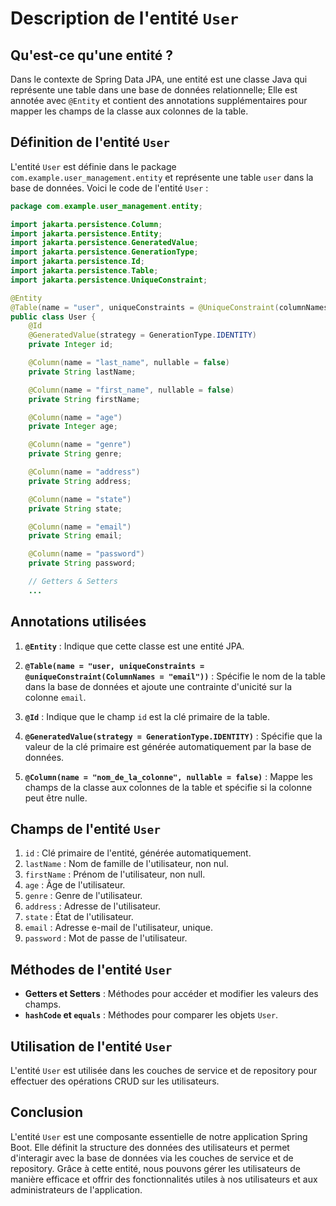 # Description de l'entité `User`

## Qu'est-ce qu'une entité ?

Dans le contexte de Spring Data JPA, une entité est une classe Java qui représente une table dans une base de données relationnelle; Elle est annotée avec `@Entity` et contient des annotations supplémentaires pour mapper les champs de la classe aux colonnes de la table.

## Définition de l'entité `User`

L'entité `User` est définie dans le package `com.example.user_management.entity` et représente une table `user` dans la base de données. Voici le code de l'entité `User` : 

```java
package com.example.user_management.entity;

import jakarta.persistence.Column;
import jakarta.persistence.Entity;
import jakarta.persistence.GeneratedValue;
import jakarta.persistence.GenerationType;
import jakarta.persistence.Id;
import jakarta.persistence.Table;
import jakarta.persistence.UniqueConstraint;

@Entity
@Table(name = "user", uniqueConstraints = @UniqueConstraint(columnNames = "email"))
public class User {
    @Id
    @GeneratedValue(strategy = GenerationType.IDENTITY)
    private Integer id;

    @Column(name = "last_name", nullable = false)
    private String lastName;

    @Column(name = "first_name", nullable = false)
    private String firstName;

    @Column(name = "age")
    private Integer age;

    @Column(name = "genre")
    private String genre;

    @Column(name = "address")
    private String address;

    @Column(name = "state")
    private String state;

    @Column(name = "email")
    private String email;

    @Column(name = "password")
    private String password;

    // Getters & Setters
    ...
```

## Annotations utilisées

1. **`@Entity`** : Indique que cette classe est une entité JPA.

2. **`@Table(name = "user, uniqueConstraints = @uniqueConstraint(ColumnNames = "email"))`** : Spécifie le nom de la table dans la base de données et ajoute une contrainte d'unicité sur la colonne `email`.

3. **`@Id`** : Indique que le champ `id` est la clé primaire de la table.

4. **`@GeneratedValue(strategy = GenerationType.IDENTITY)`** : Spécifie que la valeur de la clé primaire est générée automatiquement par la base de données.

5. **`@Column(name = "nom_de_la_colonne", nullable = false)`** : Mappe les champs de la classe aux colonnes de la table et spécifie si la colonne peut être nulle.

## Champs de l'entité `User`

1. `id` : Clé primaire de l'entité, générée automatiquement.
2. `lastName` : Nom de famille de l'utilisateur, non nul.
3. `firstName` : Prénom de l'utilisateur, non null.
4. `age` : Âge de l'utilisateur.
5. `genre` : Genre de l'utilisateur.
6. `address` : Adresse de l'utilisateur.
7. `state` : État de l'utilisateur.
8. `email` : Adresse e-mail de l'utilisateur, unique.
9. `password` : Mot de passe de l'utilisateur.

## Méthodes de l'entité `User`

- **Getters et Setters** : Méthodes pour accéder et modifier les valeurs des champs.
- **`hashCode` et `equals`** : Méthodes pour comparer les objets `User`.

## Utilisation de l'entité `User`

L'entité `User` est utilisée dans les couches de service et de repository pour effectuer des opérations CRUD sur les utilisateurs.

## Conclusion

L'entité `User` est une composante essentielle de notre application Spring Boot. Elle définit la structure des données des utilisateurs et permet d'interagir avec la base de données via les couches de service et de repository. Grâce à cette entité, nous pouvons gérer les utilisateurs de manière efficace et offrir des fonctionnalités utiles à nos utilisateurs et aux administrateurs de l'application.